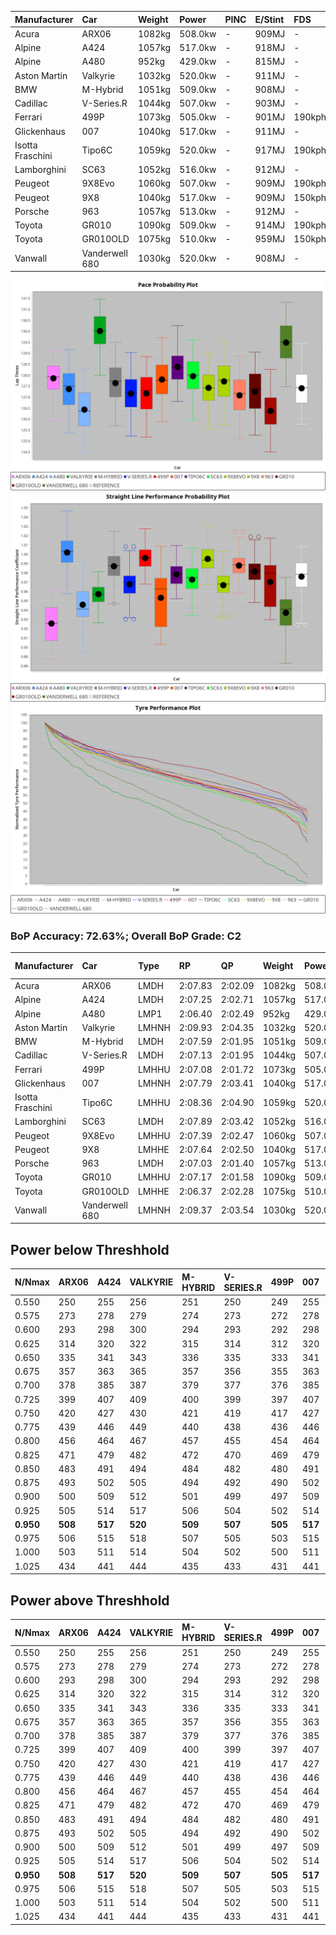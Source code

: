 | Manufacturer     | Car            | Weight | Power   | PINC    | E/Stint | FDS     |
|:-|:-|:-|:-|:-|:-|:-|
| Acura            | ARX06          | 1082kg | 508.0kw |    -    | 909MJ   |    -    |
| Alpine           | A424           | 1057kg | 517.0kw |    -    | 918MJ   |    -    |
| Alpine           | A480           | 952kg  | 429.0kw |    -    | 815MJ   |    -    |
| Aston Martin     | Valkyrie       | 1032kg | 520.0kw |    -    | 911MJ   |    -    |
| BMW              | M-Hybrid       | 1051kg | 509.0kw |    -    | 908MJ   |    -    |
| Cadillac         | V-Series.R     | 1044kg | 507.0kw |    -    | 903MJ   |    -    |
| Ferrari          | 499P           | 1073kg | 505.0kw |    -    | 901MJ   | 190kph  |
| Glickenhaus      | 007            | 1040kg | 517.0kw |    -    | 911MJ   |    -    |
| Isotta Fraschini | Tipo6C         | 1059kg | 520.0kw |    -    | 917MJ   | 190kph  |
| Lamborghini      | SC63           | 1052kg | 516.0kw |    -    | 912MJ   |    -    |
| Peugeot          | 9X8Evo         | 1060kg | 507.0kw |    -    | 909MJ   | 190kph  |
| Peugeot          | 9X8            | 1040kg | 517.0kw |    -    | 909MJ   | 150kph  |
| Porsche          | 963            | 1057kg | 513.0kw |    -    | 912MJ   |    -    |
| Toyota           | GR010          | 1090kg | 509.0kw |    -    | 914MJ   | 190kph  |
| Toyota           | GR010OLD       | 1075kg | 510.0kw |    -    | 959MJ   | 150kph  |
| Vanwall          | Vanderwell 680 | 1030kg | 520.0kw |    -    | 908MJ   |    -    |

![PACECHART](./IMG/ACOMETHOD.png)
![STRAIGHTLINEPERFORMANCECHART](./IMG/ACOMETHOD_sp.png)
![TYREPERFORMANCECHART](./IMG/ACOMETHOD_tw.png)

### BoP Accuracy: 72.63%; Overall BoP Grade: C2
| Manufacturer     | Car            | Type  | RP      | QP      | Weight | Power¹  | Threshhold | PINC    | Power²   | E/Stint | AVG Vmax  | FDS     | RDLC | L/Stint | BOP-Grade | Model Accuracy | Model Points | Match%  | SimDiff |
|:-|:-|:-|:-|:-|:-|:-|:-|:-|:-|:-|:-|:-|:-|:-|:-|:-|:-|:-|:-|
| Acura            | ARX06          | LMDH  | 2:07.83 | 2:02.09 | 1082kg | 508.0kw | 210.0kph   |    -    | 508.00kw |  909MJ  | 295.32kph |    -    | 0.99 | 25      | +B2       | 100.00%        | 996          | 82.92%  | #       |
| Alpine           | A424           | LMDH  | 2:07.25 | 2:02.71 | 1057kg | 517.0kw | 210.0kph   |    -    | 517.00kw |  918MJ  | 310.84kph |    -    | 0.99 | 25      | -B1       | 99.49%         | 1360         | 86.49%  | #       |
| Alpine           | A480           | LMP1  | 2:06.40 | 2:02.49 |  952kg | 429.0kw | 210.0kph   |    -    | 429.00kw |  815MJ  | 297.73kph |    -    | 0.97 | 23      | -E2       | 97.75%         | 1567         | 50.57%  | -0.69   |
| Aston Martin     | Valkyrie       | LMHNH | 2:09.93 | 2:04.35 | 1032kg | 520.0kw | 210.0kph   |    -    | 520.00kw |  911MJ  | 304.13kph |    -    | 1.04 | 25      | +Ω1       | 100.00%        | 312          | 22.14%  | #       |
| BMW              | M-Hybrid       | LMDH  | 2:07.59 | 2:01.95 | 1051kg | 509.0kw | 210.0kph   |    -    | 509.00kw |  908MJ  | 308.43kph |    -    | 1.00 | 25      | ~A1       | 98.62%         | 2363         | 100.00% | #       |
| Cadillac         | V-Series.R     | LMDH  | 2:07.13 | 2:01.95 | 1044kg | 507.0kw | 210.0kph   |    -    | 507.00kw |  903MJ  | 304.09kph |    -    | 1.02 | 25      | -B2       | 98.50%         | 4201         | 81.51%  | #       |
| Ferrari          | 499P           | LMHHU | 2:07.08 | 2:01.72 | 1073kg | 505.0kw | 210.0kph   |    -    | 505.00kw |  901MJ  | 307.29kph | 190kph  | 1.02 | 25      | -C1       | 100.00%        | 4441         | 75.98%  | #       |
| Glickenhaus      | 007            | LMHNH | 2:07.79 | 2:03.41 | 1040kg | 517.0kw | 210.0kph   |    -    | 517.00kw |  911MJ  | 302.81kph |    -    | 0.96 | 25      | +B1       | 94.07%         | 2174         | 89.23%  | +1.33   |
| Isotta Fraschini | Tipo6C         | LMHHU | 2:08.36 | 2:04.90 | 1059kg | 520.0kw | 210.0kph   |    -    | 520.00kw |  917MJ  | 306.16kph | 190kph  | 1.05 | 25      | +Ω1       | 98.48%         | 130          | 49.20%  | +1.95   |
| Lamborghini      | SC63           | LMDH  | 2:07.89 | 2:03.42 | 1052kg | 516.0kw | 210.0kph   |    -    | 516.00kw |  912MJ  | 305.13kph |    -    | 1.04 | 25      | +A2       | 100.00%        | 784          | 93.17%  | +1.99   |
| Peugeot          | 9X8Evo         | LMHHU | 2:07.39 | 2:02.47 | 1060kg | 507.0kw | 210.0kph   |    -    | 507.00kw |  909MJ  | 308.73kph | 190kph  | 0.99 | 25      | +B2       | 100.00%        | 808          | 84.80%  | #       |
| Peugeot          | 9X8            | LMHHE | 2:07.64 | 2:02.50 | 1040kg | 517.0kw | 210.0kph   |    -    | 517.00kw |  909MJ  | 304.04kph | 150kph  | 1.03 | 25      | ~A1       | 98.79%         | 5064         | 100.00% | +0.45   |
| Porsche          | 963            | LMDH  | 2:07.03 | 2:01.40 | 1057kg | 513.0kw | 210.0kph   |    -    | 513.00kw |  912MJ  | 307.56kph |    -    | 1.00 | 25      | -C1       | 99.87%         | 12613        | 75.25%  | #       |
| Toyota           | GR010          | LMHHU | 2:07.17 | 2:01.58 | 1090kg | 509.0kw | 210.0kph   |    -    | 509.00kw |  914MJ  | 303.89kph | 190kph  | 1.01 | 25      | -B2       | 99.73%         | 2956         | 82.22%  | #       |
| Toyota           | GR010OLD       | LMHHE | 2:06.37 | 2:02.28 | 1075kg | 510.0kw | 210.0kph   |    -    | 510.00kw |  959MJ  | 302.91kph | 150kph  | 1.02 | 25      | -E2       | 94.62%         | 880          | 50.37%  | +1.17   |
| Vanwall          | Vanderwell 680 | LMHNH | 2:09.37 | 2:03.54 | 1030kg | 520.0kw | 210.0kph   |    -    | 520.00kw |  908MJ  | 301.03kph |    -    | 1.01 | 25      | +Ω1       | 99.09%         | 544          | 38.22%  | +0.22   |

## Power below Threshhold
| N/Nmax    | ARX06   | A424    | VALKYRIE | M-HYBRID | V-SERIES.R | 499P    | 007     | TIPO6C  | SC63    | 9X8EVO  | 9X8     | 963     | GR010   | GR010OLD | VANDERWELL 680 | ​     | RPM      | A480    |
|:-|:-|:-|:-|:-|:-|:-|:-|:-|:-|:-|:-|:-|:-|:-|:-|:-|:-|:-|
|  0.550    |  250    |  255    |  256     |  251     |  250       |  249    |  255    |  256    |  254    |  250    |  255    |  253    |  251    |  251     |  256           |  ​    |   --     |   -     |
|  0.575    |  273    |  278    |  279     |  274     |  273       |  272    |  278    |  279    |  277    |  273    |  278    |  276    |  274    |  274     |  279           |  ​    |   --     |   -     |
|  0.600    |  293    |  298    |  300     |  294     |  293       |  292    |  298    |  300    |  298    |  293    |  298    |  296    |  294    |  295     |  300           |  ​    |   --     |   -     |
|  0.625    |  314    |  320    |  322     |  315     |  314       |  312    |  320    |  322    |  319    |  314    |  320    |  317    |  315    |  316     |  322           |  ​    |   --     |   -     |
|  0.650    |  335    |  341    |  343     |  336     |  335       |  333    |  341    |  343    |  340    |  335    |  341    |  338    |  336    |  337     |  343           |  ​    |   --     |   -     |
|  0.675    |  357    |  363    |  365     |  357     |  356       |  355    |  363    |  365    |  362    |  356    |  363    |  360    |  357    |  358     |  365           |  ​    |   --     |   -     |
|  0.700    |  378    |  385    |  387     |  379     |  377       |  376    |  385    |  387    |  384    |  377    |  385    |  382    |  379    |  380     |  387           |  ​    |   --     |   -     |
|  0.725    |  399    |  407    |  409     |  400     |  399       |  397    |  407    |  409    |  406    |  399    |  407    |  403    |  400    |  401     |  409           |  ​    |   --     |   -     |
|  0.750    |  420    |  427    |  430     |  421     |  419       |  417    |  427    |  430    |  427    |  419    |  427    |  424    |  421    |  422     |  430           |  ​    |   --     |   -     |
|  0.775    |  439    |  446    |  449     |  440     |  438       |  436    |  446    |  449    |  446    |  438    |  446    |  443    |  440    |  441     |  449           |  ​    |  5000    |  252    |
|  0.800    |  456    |  464    |  467     |  457     |  455       |  454    |  464    |  467    |  463    |  455    |  464    |  461    |  457    |  458     |  467           |  ​    |  5500    |  297    |
|  0.825    |  471    |  479    |  482     |  472     |  470       |  469    |  479    |  482    |  478    |  470    |  479    |  476    |  472    |  473     |  482           |  ​    |  6000    |  332    |
|  0.850    |  483    |  491    |  494     |  484     |  482       |  480    |  491    |  494    |  490    |  482    |  491    |  487    |  484    |  485     |  494           |  ​    |  6500    |  375    |
|  0.875    |  493    |  502    |  505     |  494     |  492       |  490    |  502    |  505    |  501    |  492    |  502    |  498    |  494    |  495     |  505           |  ​    |  7000    |  419    |
|  0.900    |  500    |  509    |  512     |  501     |  499       |  497    |  509    |  512    |  508    |  499    |  509    |  505    |  501    |  502     |  512           |  ​    |  7500    |  430    |
|  0.925    |  505    |  514    |  517     |  506     |  504       |  502    |  514    |  517    |  513    |  504    |  514    |  510    |  506    |  507     |  517           |  ​    |  8000    |  426    |
| **0.950** | **508** | **517** | **520**  | **509**  | **507**    | **505** | **517** | **520** | **516** | **507** | **517** | **513** | **509** | **510**  | **520**        | **​** | **8500** | **429** |
|  0.975    |  506    |  515    |  518     |  507     |  505       |  503    |  515    |  518    |  514    |  505    |  515    |  511    |  507    |  508     |  518           |  ​    |  9000    |  214    |
|  1.000    |  503    |  511    |  514     |  504     |  502       |  500    |  511    |  514    |  510    |  502    |  511    |  507    |  504    |  505     |  514           |  ​    |   --     |   -     |
|  1.025    |  434    |  441    |  444     |  435     |  433       |  431    |  441    |  444    |  441    |  433    |  441    |  438    |  435    |  436     |  444           |  ​    |   --     |   -     |

## Power above Threshhold
| N/Nmax    | ARX06   | A424    | VALKYRIE | M-HYBRID | V-SERIES.R | 499P    | 007     | TIPO6C  | SC63    | 9X8EVO  | 9X8     | 963     | GR010   | GR010OLD | VANDERWELL 680 | ​     | RPM      | A480    |
|:-|:-|:-|:-|:-|:-|:-|:-|:-|:-|:-|:-|:-|:-|:-|:-|:-|:-|:-|
|  0.550    |  250    |  255    |  256     |  251     |  250       |  249    |  255    |  256    |  254    |  250    |  255    |  253    |  251    |  251     |  256           |  ​    |   --     |   -     |
|  0.575    |  273    |  278    |  279     |  274     |  273       |  272    |  278    |  279    |  277    |  273    |  278    |  276    |  274    |  274     |  279           |  ​    |   --     |   -     |
|  0.600    |  293    |  298    |  300     |  294     |  293       |  292    |  298    |  300    |  298    |  293    |  298    |  296    |  294    |  295     |  300           |  ​    |   --     |   -     |
|  0.625    |  314    |  320    |  322     |  315     |  314       |  312    |  320    |  322    |  319    |  314    |  320    |  317    |  315    |  316     |  322           |  ​    |   --     |   -     |
|  0.650    |  335    |  341    |  343     |  336     |  335       |  333    |  341    |  343    |  340    |  335    |  341    |  338    |  336    |  337     |  343           |  ​    |   --     |   -     |
|  0.675    |  357    |  363    |  365     |  357     |  356       |  355    |  363    |  365    |  362    |  356    |  363    |  360    |  357    |  358     |  365           |  ​    |   --     |   -     |
|  0.700    |  378    |  385    |  387     |  379     |  377       |  376    |  385    |  387    |  384    |  377    |  385    |  382    |  379    |  380     |  387           |  ​    |   --     |   -     |
|  0.725    |  399    |  407    |  409     |  400     |  399       |  397    |  407    |  409    |  406    |  399    |  407    |  403    |  400    |  401     |  409           |  ​    |   --     |   -     |
|  0.750    |  420    |  427    |  430     |  421     |  419       |  417    |  427    |  430    |  427    |  419    |  427    |  424    |  421    |  422     |  430           |  ​    |   --     |   -     |
|  0.775    |  439    |  446    |  449     |  440     |  438       |  436    |  446    |  449    |  446    |  438    |  446    |  443    |  440    |  441     |  449           |  ​    |  5000    |  252    |
|  0.800    |  456    |  464    |  467     |  457     |  455       |  454    |  464    |  467    |  463    |  455    |  464    |  461    |  457    |  458     |  467           |  ​    |  5500    |  297    |
|  0.825    |  471    |  479    |  482     |  472     |  470       |  469    |  479    |  482    |  478    |  470    |  479    |  476    |  472    |  473     |  482           |  ​    |  6000    |  332    |
|  0.850    |  483    |  491    |  494     |  484     |  482       |  480    |  491    |  494    |  490    |  482    |  491    |  487    |  484    |  485     |  494           |  ​    |  6500    |  375    |
|  0.875    |  493    |  502    |  505     |  494     |  492       |  490    |  502    |  505    |  501    |  492    |  502    |  498    |  494    |  495     |  505           |  ​    |  7000    |  419    |
|  0.900    |  500    |  509    |  512     |  501     |  499       |  497    |  509    |  512    |  508    |  499    |  509    |  505    |  501    |  502     |  512           |  ​    |  7500    |  430    |
|  0.925    |  505    |  514    |  517     |  506     |  504       |  502    |  514    |  517    |  513    |  504    |  514    |  510    |  506    |  507     |  517           |  ​    |  8000    |  426    |
| **0.950** | **508** | **517** | **520**  | **509**  | **507**    | **505** | **517** | **520** | **516** | **507** | **517** | **513** | **509** | **510**  | **520**        | **​** | **8500** | **429** |
|  0.975    |  506    |  515    |  518     |  507     |  505       |  503    |  515    |  518    |  514    |  505    |  515    |  511    |  507    |  508     |  518           |  ​    |  9000    |  214    |
|  1.000    |  503    |  511    |  514     |  504     |  502       |  500    |  511    |  514    |  510    |  502    |  511    |  507    |  504    |  505     |  514           |  ​    |   --     |   -     |
|  1.025    |  434    |  441    |  444     |  435     |  433       |  431    |  441    |  444    |  441    |  433    |  441    |  438    |  435    |  436     |  444           |  ​    |   --     |   -     |
